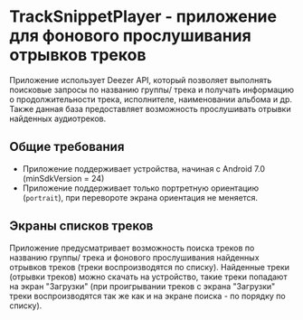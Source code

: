 # TrackSnippetPlayer - приложение для фонового прослушивания отрывков треков

Приложение использует Deezer API, который позволяет выполнять поисковые запросы по названию группы/ трека и получать информацию
о продолжительности трека, исполнителе, наименовании альбома и др. Также данная база предоставляет возможность прослушивать отрывки найденных аудиотреков.

## Общие требования

- Приложение поддерживает устройства, начиная с Android 7.0 (minSdkVersion = 24)
- Приложение поддерживает только портретную ориентацию (`portrait`), при перевороте экрана ориентация не меняется.

## Экраны списков треков

Приложение предусматривает возможность поиска треков по названию группы/ трека и фонового прослушивания найденных отрывков треков (треки воспроизводятся по списку).
Найденные треки (отрывки треков) можно скачать на устройство, такие треки попадают на экран "Загрузки" (при проигрывании треков с экрана "Загрузки" треки воспроизводятся
так же как и на экране поиска - по порядку по списку).
